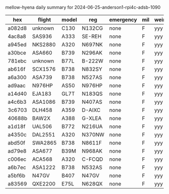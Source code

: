 mellow-hyena daily summary for 2024-06-25-anderson1-rpi4c-adsb-1090

|hex|flight|model|reg|emergency|mil|weirdo|
|--|--|--|--|--|--|--|
|a082d8|unknown|C130|N132CG|none|F|yyy|
|4ac8a8|SAS936|A333|SE-REH|none|F|yyy|
|a945ed|NKS2880|A320|N697NK|none|F|yyy|
|a30bce|ASA660|B739|N296AK|none|F|yyy|
|781ebc|unknown|B77L|B-222W|none|F|yyy|
|ab616f|SCX1576|B738|N832SY|none|F|yyy|
|a6a300|ASA739|B738|N527AS|none|F|yyy|
|ad9aac|N976HP|AS50|N976HP|none|F|yyy|
|a14d40|EJA183|GL7T|N183QS|none|F|yyy|
|a4c6b3|ASA1086|B739|N407AS|none|F|yyy|
|3c6703|DLH458|A359|D-AIXC|none|F|yyy|
|40688b|BAW2X|A388|G-XLEA|none|F|yyy|
|a1d18f|UAL506|B772|N216UA|none|F|yyy|
|a4350c|DAL2551|A320|N370NW|none|F|yyy|
|abd50f|SWA2865|B738|N8611F|none|F|yyy|
|ad79e8|ASA677|B39M|N968AK|none|F|yyy|
|c006ec|ACA568|A320|C-FCQD|none|F|yyy|
|a6b7ec|ASA1222|B738|N532AS|none|F|yyy|
|a5bf6b|N47GV|B407|N47GV|none|F|yyy|
|a83569|QXE2200|E75L|N628QX|none|F|yyy|

